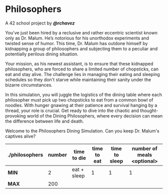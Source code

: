 # Philosophers

A 42 school project by **_@rchavez_**

You’ve just been hired by a reclusive and rather eccentric scientist known only as Dr. Malum.
He’s notorious for his unorthodox experiments and twisted sense of humor.
This time, Dr. Malum has outdone himself by kidnapping a group of philosophers and subjecting them to a peculiar and potentially perilous dining situation.

Your mission, as his newest assistant, is to ensure that these kidnapped philosophers, who are forced to share a limited number of chopsticks, can eat and stay alive. The challenge lies in managing their eating and sleeping schedules so they don't starve while maintaining their sanity under the bizarre circumstances.

In this simulation, you will juggle the logistics of the dining table where each philosopher must pick up two chopsticks to eat from a common bowl of noodles. With hunger gnawing at their patience and survival hanging by a thread, your role is crucial. Get ready to dive into the chaotic and thought-provoking world of the Dining Philosophers, where every decision can mean the difference between life and death.

Welcome to the Philosophers Dining Simulation. Can you keep Dr. Malum's captives alive?

| ./philosophers|    number      |   time to die   |    time to eat    |   time to sleep    |   number of meals \<optional\>  |
|---------------|----------------|-----------------|-------------------|--------------------|---------------------|
| **MIN**       |       2        |  eat + sleep    |         1         |         1          |          1          |
| **MAX**       |      200       |                 |                   |                    |                     |
